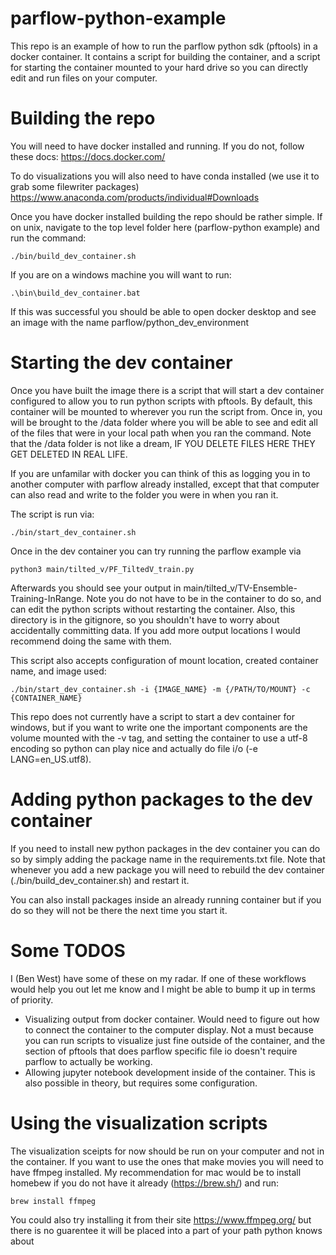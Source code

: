 # parflow-python-example
This repo is an example of how to run the parflow python sdk (pftools) in a docker container. It contains a script for building the container, and a script for starting the container mounted to your hard drive so you can directly edit and run files on your computer.

# Building the repo
You will need to have docker installed and running. If you do not, follow these docs: https://docs.docker.com/

To do visualizations you will also need to have conda installed (we use it to grab some filewriter packages) https://www.anaconda.com/products/individual#Downloads

Once you have docker installed building the repo should be rather simple. If on unix, navigate to the top level folder here (parflow-python example) and run the command:
```
./bin/build_dev_container.sh
```
If you are on a windows machine you will want to run:
```
.\bin\build_dev_container.bat
```
If this was successful you should be able to open docker desktop and see an image with the name parflow/python_dev_environment

# Starting the dev container
Once you have built the image there is a script that will start a dev container configured to allow you to run python scripts with pftools. By default, this container will be mounted to wherever you run the script from. Once in, you will be brought to the /data folder where you will be able to see and edit all of the files that were in your local path when you ran the command. Note that the /data folder is not like a dream, IF YOU DELETE FILES HERE THEY GET DELETED IN REAL LIFE.

If you are unfamilar with docker you can think of this as logging you in to another computer with parflow already installed, except that that computer can also read and write to the folder you were in when you ran it.

The script is run via:
```
./bin/start_dev_container.sh
```

Once in the dev container you can try running the parflow example via 
```
python3 main/tilted_v/PF_TiltedV_train.py
```
Afterwards you should see your output in main/tilted_v/TV-Ensemble-Training-InRange. Note you do not have to be in the container to do so, and can edit the python scripts without restarting the container. Also, this directory is in the gitignore, so you shouldn't have to worry about accidentally committing data. If you add more output locations I would recommend doing the same with them.

This script also accepts configuration of mount location, created container name, and image used:
```
./bin/start_dev_container.sh -i {IMAGE_NAME} -m {/PATH/TO/MOUNT} -c {CONTAINER_NAME}
```

This repo does not currently have a script to start a dev container for windows, but if you want to write one the important components are the volume mounted with the -v tag, and setting the container to use a utf-8 encoding so python can play nice and actually do file i/o (-e LANG=en_US.utf8).

# Adding python packages to the dev container
If you need to install new python packages in the dev container you can do so by simply adding the package name in the requirements.txt file. Note that whenever you add a new package you will need to rebuild the dev container (./bin/build_dev_container.sh) and restart it.

You can also install packages inside an already running container but if you do so they will not be there the next time you start it.

# Some TODOS
I (Ben West) have some of these on my radar. If one of these workflows would help you out let me know and I might be able to bump it up in terms of priority.
- Visualizing output from docker container. Would need to figure out how to connect the container to the computer display. Not a must because you can run scripts to visualize just fine outside of the container, and the section of pftools that does parflow specific file io doesn't require parflow to actually be working.
- Allowing jupyter notebook development inside of the container. This is also possible in theory, but requires some configuration.
# Using the visualization scripts
The visualization sceipts for now should be run on your computer and not in the container. If you want to use the ones that make movies you will need to have ffmpeg installed. My recommendation for mac would be to install homebew if you do not have it already (https://brew.sh/) and run:
```
brew install ffmpeg
```

You could also try installing it from their site https://www.ffmpeg.org/ but there is no guarentee it will be placed into a part of your path python knows about


